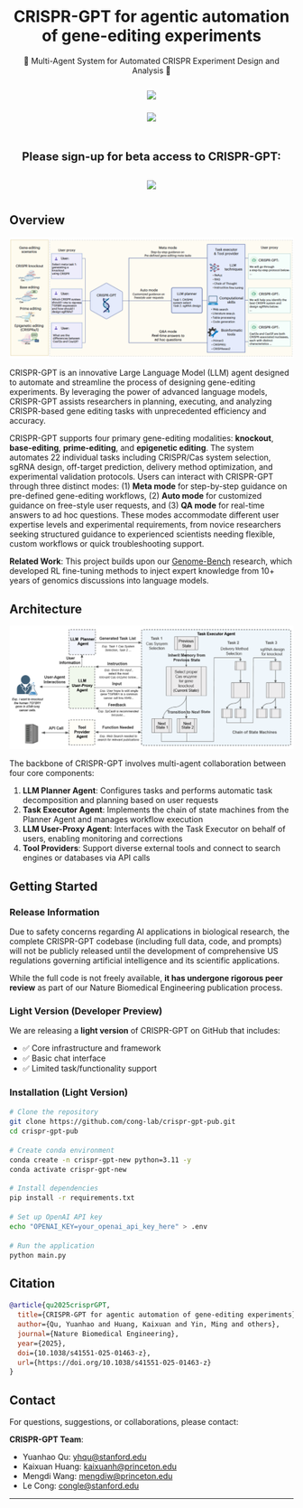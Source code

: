 <div align="center">

# CRISPR-GPT for agentic automation of gene-editing experiments

<div>
🧬 Multi-Agent System for Automated CRISPR Experiment Design and Analysis 🔬
</div>
</div>

<br>
<div align="center">
<!-- Buttons -->
<a href="https://www.nature.com/articles/s41551-025-01463-z" style="text-decoration:none;">
  <img src="https://img.shields.io/badge/Paper-Nature%20BME-red?style=for-the-badge&logo=readthedocs&logoColor=white" 
       style="height:30px; margin:10px;">
<br>

<a href="https://genomics.stanford.edu" style="text-decoration:none;">
  <img src="https://img.shields.io/badge/Website-genomics.stanford.edu-blue?style=for-the-badge&logo=google-chrome&logoColor=white" 
       style="height:30px; margin:10px;">
<br>
</a>
<br>
<p style="font-size:20px; font-weight:bold; margin-top:20px;">
  Please sign-up for beta access to CRISPR-GPT:
</p>
<a href="https://www.surveymonkey.com/r/G9GCMJV" style="text-decoration:none;">
  <img src="https://img.shields.io/badge/Early%20Access-Sign%20Up-green?style=for-the-badge&logo=check-circle&logoColor=white" 
       style="height:30px; margin:10px;">
</a>
</div>

</div>

## Overview

<p align="center">
<img width="600" alt="CRISPR-GPT Overview" src="assets/fig1.png">
</p>

CRISPR-GPT is an innovative Large Language Model (LLM) agent designed to automate and streamline the process of designing gene-editing experiments. By leveraging the power of advanced language models, CRISPR-GPT assists researchers in planning, executing, and analyzing CRISPR-based gene editing tasks with unprecedented efficiency and accuracy.

CRISPR-GPT supports four primary gene-editing modalities: **knockout**, **base-editing**, **prime-editing**, and **epigenetic editing**. The system automates 22 individual tasks including CRISPR/Cas system selection, sgRNA design, off-target prediction, delivery method optimization, and experimental validation protocols. Users can interact with CRISPR-GPT through three distinct modes: (1) **Meta mode** for step-by-step guidance on pre-defined gene-editing workflows, (2) **Auto mode** for customized guidance on free-style user requests, and (3) **QA mode** for real-time answers to ad hoc questions. These modes accommodate different user expertise levels and experimental requirements, from novice researchers seeking structured guidance to experienced scientists needing flexible, custom workflows or quick troubleshooting support.

**Related Work**: This project builds upon our [Genome-Bench](https://github.com/mingyin0312/RL4GenomeBench) research, which developed RL fine-tuning methods to inject expert knowledge from 10+ years of genomics discussions into language models.

## Architecture

<img width="830" alt="CRISPR-GPT Architecture" src="assets/fig2.png">

The backbone of CRISPR-GPT involves multi-agent collaboration between four core components:

1. **LLM Planner Agent**: Configures tasks and performs automatic task decomposition and planning based on user requests
2. **Task Executor Agent**: Implements the chain of state machines from the Planner Agent and manages workflow execution
3. **LLM User-Proxy Agent**: Interfaces with the Task Executor on behalf of users, enabling monitoring and corrections
4. **Tool Providers**: Support diverse external tools and connect to search engines or databases via API calls

## Getting Started

### Release Information

Due to safety concerns regarding AI applications in biological research, the complete CRISPR-GPT codebase (including full data, code, and prompts) will not be publicly released until the development of comprehensive US regulations governing artificial intelligence and its scientific applications.

While the full code is not freely available, **it has undergone rigorous peer review** as part of our Nature Biomedical Engineering publication process.

### Light Version (Developer Preview)

We are releasing a **light version** of CRISPR-GPT on GitHub that includes:

- ✅ Core infrastructure and framework
- ✅ Basic chat interface
- ✅ Limited task/functionality support

### Installation (Light Version)

```bash
# Clone the repository
git clone https://github.com/cong-lab/crispr-gpt-pub.git
cd crispr-gpt-pub

# Create conda environment
conda create -n crispr-gpt-new python=3.11 -y
conda activate crispr-gpt-new

# Install dependencies
pip install -r requirements.txt

# Set up OpenAI API key
echo "OPENAI_KEY=your_openai_api_key_here" > .env

# Run the application
python main.py
```

## Citation

```bibtex
@article{qu2025crisprGPT,
  title={CRISPR-GPT for agentic automation of gene-editing experiments},
  author={Qu, Yuanhao and Huang, Kaixuan and Yin, Ming and others},
  journal={Nature Biomedical Engineering},
  year={2025},
  doi={10.1038/s41551-025-01463-z},
  url={https://doi.org/10.1038/s41551-025-01463-z}
}
```

## Contact

For questions, suggestions, or collaborations, please contact:

**CRISPR-GPT Team**:
- Yuanhao Qu: [yhqu@stanford.edu](mailto:yhqu@stanford.edu)  
- Kaixuan Huang: [kaixuanh@princeton.edu](mailto:kaixuanh@princeton.edu)
- Mengdi Wang: [mengdiw@princeton.edu](mailto:mengdiw@princeton.edu)
- Le Cong: [congle@stanford.edu](mailto:congle@stanford.edu)

---
